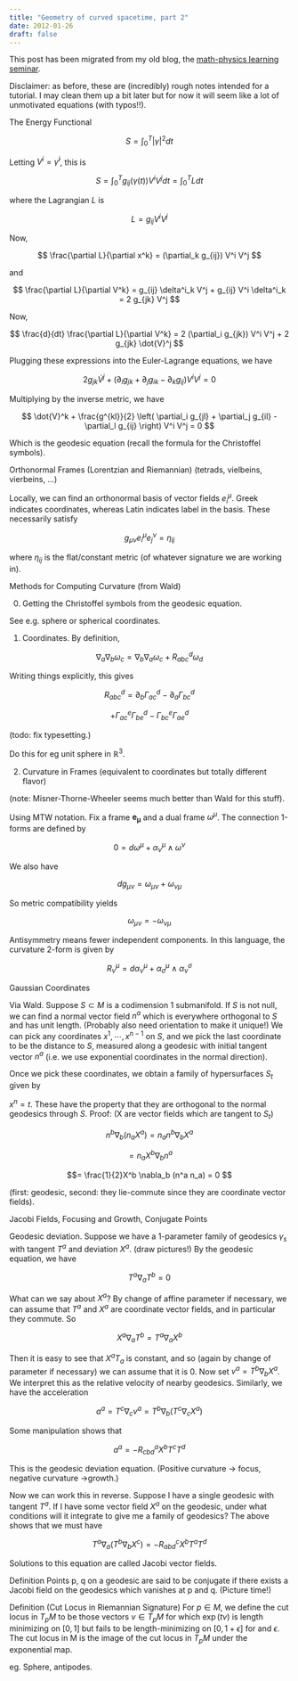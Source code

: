 ```yaml
---
title: "Geometry of curved spacetime, part 2"
date: 2012-01-26
draft: false
---
```


This post has been migrated from my old blog, the [math-physics learning seminar](https://mathphysseminar.blogspot.com/).


Disclaimer: as before, these are (incredibly) rough notes intended for a tutorial. I may clean them up a bit later but for now it will seem like a lot of unmotivated equations (with typos!!).


The Energy Functional

$$ S = \int_0^T |\dot{\gamma}|^2 dt $$

Letting $V^i = \dot{\gamma}^i$, this is 

$$ S = \int_0^T g_{ij}(\gamma(t)) V^i V^j dt = \int_0^T L dt $$

where the Lagrangian $L$ is

$$ L = g_{ij} V^i V^j $$

Now, 

$$ \frac{\partial L}{\partial x^k} = (\partial_k g_{ij}) V^i V^j $$

and 

$$ \frac{\partial L}{\partial V^k} = g_{ij} \delta^i_k V^j + g_{ij} V^i \delta^i_k = 2 g_{jk} V^j $$

Now, 

$$ \frac{d}{dt} \frac{\partial L}{\partial V^k} = 2 (\partial_i g_{jk}) V^i V^j + 2 g_{jk} \dot{V}^j $$

Plugging these expressions into the Euler-Lagrange equations, we have

$$ 2 g_{jk} \dot{V}^j + \left(\partial_i g_{jk} + \partial_j g_{ik}- \partial_k g_{ij}\right) V^i V^j = 0 $$

Multiplying by the inverse metric, we have

$$ \dot{V}^k + \frac{g^{kl}}{2} \left( \partial_i g_{jl} + \partial_j g_{il} - \partial_l g_{ij} \right) V^i V^j = 0 $$

Which is the geodesic equation (recall the formula for the Christoffel symbols).


Orthonormal Frames (Lorentzian and Riemannian) (tetrads, vielbeins, vierbeins, ...)

Locally, we can find an orthonormal basis of vector fields $e^\mu_i$. Greek indicates coordinates, whereas Latin indicates label in the basis. These necessarily satisfy

$$ g_{\mu\nu} e^\mu_i e^\nu_j = \eta_{ij} $$

where $\eta_{ij}$ is the flat/constant metric (of whatever signature we are working in).


Methods for Computing Curvature (from Wald)

0. Getting the Christoffel symbols from the geodesic equation.

See e.g. sphere or spherical coordinates.


1. Coordinates. By definition,

$$ \nabla_a \nabla_b \omega_c = \nabla_b \nabla_a \omega_c + {R_{abc}}^d \omega_d $$

Writing things explicitly, this gives

$$ R_{abc}^d = \partial_b \Gamma^d_{ac} - \partial_a \Gamma^d_{bc}$$

$$+\Gamma^e_{ac}\Gamma^d_{be} - \Gamma^e_{bc}\Gamma^d_{ae}$$

(todo: fix typesetting.)


Do this for eg unit sphere in $\mathbb{R}^3$.


2. Curvature in Frames (equivalent to coordinates but totally different flavor)

(note: Misner-Thorne-Wheeler seems much better than Wald for this stuff).

 Using MTW notation. Fix a frame $\mathbf{e_\mu}$ and a dual frame $\omega^\mu$. The connection 1-forms are defined by

$$ 0 = d\omega^\mu + \alpha^\mu_\nu \wedge \omega^\nu $$

We also have

$$ dg_{\mu\nu} = \omega_{\mu\nu} + \omega_{\nu\mu}$$

So metric compatibility yields

$$ \omega_{\mu\nu} = -\omega_{\nu\mu}$$

Antisymmetry means fewer independent components. In this language, the curvature 2-form is given by

$$ R^\mu_\nu = d\alpha^\mu_\nu + \alpha^\mu_\sigma \wedge \alpha^\sigma_\nu $$



Gaussian Coordinates

Via Wald. Suppose $S \subset M$ is a codimension 1 submanifold. If $S$ is not null, we can find a normal vector field $n^a$ which is everywhere orthogonal to $S$ and has unit length. (Probably also need orientation to make it unique!) We can pick any coordinates $x^1, \cdots, x^{n-1}$ on $S$, and we pick the last coordinate to be the distance to $S$, measured along a geodesic with initial tangent vector $n^a$ (i.e. we use exponential coordinates in the normal direction). 


Once we pick these coordinates, we obtain a family of hypersurfaces $S_t$ given by

$x^n = t$. These have the property that they are orthogonal to the normal geodesics through $S$. Proof: (X are vector fields which are tangent to $S_t$)

$$ n^b \nabla_b (n_a X^a) = n_a n^b \nabla_b X^a $$ 

$$= n_a X^b \nabla_b n^a $$ 

$$= \frac{1}{2}X^b \nabla_b (n^a n_a) = 0 $$

(first: geodesic, second: they lie-commute since they are coordinate vector fields).


Jacobi Fields, Focusing and Growth, Conjugate Points

Geodesic deviation. Suppose we have a 1-parameter family of geodesics $\gamma_s$ with tangent $T^a$ and deviation $X^a$. (draw pictures!) By the geodesic equation, we have

$$ T^a \nabla_a T^b = 0 $$

What can we say about $X^a$? By change of affine parameter if necessary, we can assume that $T^a$ and $X^a$ are coordinate vector fields, and in particular they commute. So

$$ X^a \nabla_a T^b = T^a \nabla_a X^b $$

Then it is easy to see that $X^a T_a$ is constant, and so (again by change of parameter if necessary) we can assume that it is 0. Now set $v^a = T^b \nabla_b X^a$. We interpret this as the relative velocity of nearby geodesics. Similarly, we have the acceleration

$$ a^a = T^c \nabla_c v^a = T^b \nabla_b (T^c \nabla_c X^a) $$

Some manipulation shows that

$$ a^a = -R_{cbd}^a X^b T^c T^d $$

This is the geodesic deviation equation. (Positive curvature -&gt; focus, negative curvature -&gt;growth.)


Now we can work this in reverse. Suppose I have a single geodesic with tangent $T^a$. If I have some vector field $X^a$ on the geodesic, under what conditions will it integrate to give me a family of geodesics? The above shows that we must have

$$ T^a \nabla_a (T^b \nabla_b X^c) = -R_{abd}^c X^b T^a T^d $$

Solutions to this equation are called Jacobi vector fields.


Definition Points p, q on a geodesic are said to be conjugate if there exists a Jacobi field on the geodesics which vanishes at p and q. (Picture time!)


Definition (Cut Locus in Riemannian Signature) For $p \in M$, we define the cut locus in $T_p M$ to be those vectors $v \in T_p M$ for which $\exp(tv)$ is length minimizing on $[0,1]$ but fails to be length-minimizing on $[0,1+\epsilon]$ for and $\epsilon$. The cut locus in M is the image of the cut locus in $T_p M$ under the exponential map.


eg. Sphere, antipodes.



